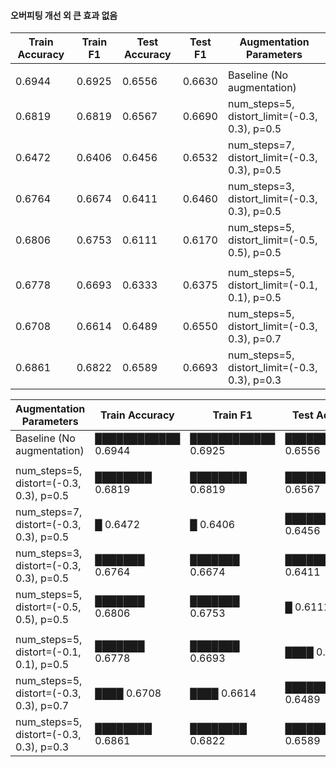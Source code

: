 #### 오버피팅 개선 외 큰 효과 없음
| Train Accuracy | Train F1 | Test Accuracy | Test F1 | Augmentation Parameters |
|----------------|----------|---------------|---------|-------------------------|
||||||
| 0.6944         | 0.6925   | 0.6556        | 0.6630  | Baseline (No augmentation) |
| 0.6819         | 0.6819   | 0.6567        | 0.6690  | num_steps=5, distort_limit=(-0.3, 0.3), p=0.5 |
| 0.6472         | 0.6406   | 0.6456        | 0.6532  | num_steps=7, distort_limit=(-0.3, 0.3), p=0.5 |
| 0.6764         | 0.6674   | 0.6411        | 0.6460  | num_steps=3, distort_limit=(-0.3, 0.3), p=0.5 |
| 0.6806         | 0.6753   | 0.6111        | 0.6170  | num_steps=5, distort_limit=(-0.5, 0.5), p=0.5 |
||||||
| 0.6778         | 0.6693   | 0.6333        | 0.6375  | num_steps=5, distort_limit=(-0.1, 0.1), p=0.5 |
| 0.6708         | 0.6614   | 0.6489        | 0.6550  | num_steps=5, distort_limit=(-0.3, 0.3), p=0.7 |
| 0.6861         | 0.6822   | 0.6589        | 0.6693  | num_steps=5, distort_limit=(-0.3, 0.3), p=0.3 |

| Augmentation Parameters | Train Accuracy | Train F1 | Test Accuracy | Test F1 |
|-------------------------|----------------|----------|---------------|---------|
| Baseline (No augmentation) | ████████████ 0.6944 | ████████████ 0.6925 | ███████████ 0.6556 | ████████ 0.6630 |
||||||
| num_steps=5, distort=(-0.3, 0.3), p=0.5 | ████████ 0.6819 | ████████ 0.6819 | ████████████ 0.6567 | ████████████ 0.6690 |
| num_steps=7, distort=(-0.3, 0.3), p=0.5 | █ 0.6472 | █ 0.6406 | ████████ 0.6456 | ███████ 0.6532 |
| num_steps=3, distort=(-0.3, 0.3), p=0.5 | ███████ 0.6764 | ███████ 0.6674 | ███████ 0.6411 | ██████ 0.6460 |
| num_steps=5, distort=(-0.5, 0.5), p=0.5 | ███████ 0.6806 | ███████ 0.6753 | █ 0.6111 | █ 0.6170 |
||||||
| num_steps=5, distort=(-0.1, 0.1), p=0.5 | ███████ 0.6778 | ███████ 0.6693 | ████ 0.6333 | ████ 0.6375 |
| num_steps=5, distort=(-0.3, 0.3), p=0.7 | ████ 0.6708 | ████ 0.6614 | █████████ 0.6489 | ███████ 0.6550 |
| num_steps=5, distort=(-0.3, 0.3), p=0.3 | ████████ 0.6861 | ████████ 0.6822 | ████████████ 0.6589 | ████████████ 0.6693 |
